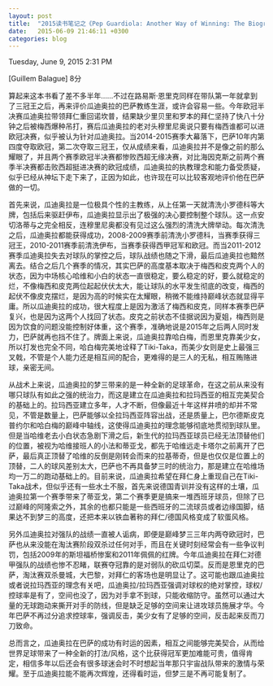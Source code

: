 ```yaml
---
layout: post
title:  "2015读书笔记之《Pep Guardiola: Another Way of Winning: The Biography》"
date:   2015-06-09 21:46:11 +0300
categories: blog
---
```

Tuesday, June 9, 2015 2:31 PM

[Guillem Balague] <Pep Guardiola: Another Way of Winning: The Biography>  8分

算起来这本书看了差不多半年……不过在路易斯·恩里克同样在带队第一年就拿到了三冠王之后，再来评价瓜迪奥拉的巴萨教练生涯，或许会容易一些。今年欧冠半决赛瓜迪奥拉带领拜仁重回诺坎普，结果缺少里贝里和罗本的拜仁坚持了快八十分钟之后被梅西爆种吊打，赛后瓜迪奥拉的老对头穆里尼奥说只要有梅西谁都可以进欧冠决赛，似乎被认为针对瓜迪奥拉。当2014-2015赛季大幕落下，巴萨10年内第四度夺取欧冠，第二次夺取三冠王，仅从成绩来看，瓜迪奥拉并不是像之前的那么耀眼了，并且两个赛季欧冠半决赛都惨败西超无缘决赛，对比海因克斯之前两个赛季半决赛都击败西超挺进决赛的欧冠成绩，瓜迪奥拉的执教理念和能力备受质疑，似乎已经从神坛下走下来了，正因为如此，也许现在可以比较客观地评价他在巴萨做的一切。

首先来说，瓜迪奥拉是一位极具个性的主教练，从上任第一天就清洗小罗德科等大牌，包括后来驱赶伊布，瓜迪奥拉显示出了极强的决心要控制整个球队。这一点安切洛蒂与之完全相反，连穆里尼奥都没有见过这么强烈的清洗大牌举动。每次清洗之后，瓜迪奥拉都能获得成功，2008-2009赛季前清洗小罗德科，当赛季获得三冠王，2010-2011赛季前清洗伊布，当赛季获得西甲冠军和欧冠。而当2011-2012赛季瓜迪奥拉失去对球队的掌控之后，球队战绩也随之下滑，最后瓜迪奥拉也黯然离去。结合之后几个赛季的情况，其实巴萨的高度基本取决于梅西和皮克两个人的状态，因为中场核心哈维和小白的状态一直很稳定，要么稳定的好，要么就稳定的烂，不像梅西和皮克两位起起伏伏太大，能让球队的水平发生彻底的改变，梅西的起伏不像皮克摆烂，是因为高的时候实在太耀眼，稍微不能维持巅峰状态就显得平庸。所以瓜迪奥拉的成功，很大程度上是因为激活了梅西和皮克，同样本赛季巴萨复兴，也是因为这两个人找回了状态。皮克之前状态不佳据说因为夏姐，梅西则是因为饮食的问题没能控制好体重，这个赛季，准确地说是2015年之后两人同时发力，巴萨就再也挡不住了。牌面上来说，瓜迪奥拉靠哈白梅，而恩里克靠美少女，所以打发也完全不同，哈白梅完美地诠释了Tiki-Taka，而美少女则是史上最强三叉戟，不管是个人能力还是相互间的配合，更难得的是三人的无私，相互贿赂进球，亲密无间。

从战术上来说，瓜迪奥拉的梦三带来的是一种全新的足球革命，在这之前从来没有哪只球队有如此之强的统治力，而这是建立在瓜迪奥拉和拉玛西亚的相互完美契合的基础上的。拉玛西亚建立多年，人才不断，但像最近十年这样井喷的却并不常见，不管是数量上，巴萨能够以全拉玛西亚阵容出战，还是质量上，巴尔德斯皮克普约尔和哈白梅的巅峰中轴线，这使得瓜迪奥拉的理念能够彻底地贯彻到球队里。但是当哈维老去小白状态急剧下滑之后，新生代的拉玛西亚球员已经无法顶替他们的位置，被视为哈维接班人的小法和蒂亚戈，都先于哈维远走卡塔尔之前离开了巴萨，最后真正顶替了哈维的反倒是刚转会而来的拉基蒂奇，但是也仅仅是位置上的顶替，二人的球风差别太大，巴萨也不再具备梦三时的统治力，那是建立在哈维场均一万二的跑动基础上的。目前来说，瓜迪奥拉希望在拜仁身上重现自己在Tiki-Taka战术，但似乎还有一些水土不服，首先来说德国青训并没有这样的土壤，瓜迪奥拉第一个赛季带来了蒂亚戈，第二个赛季更是搞来一堆西班牙球员，但除了已过巅峰的阿隆索之外，其余的也都只能是一些西班牙的二流球员或者边缘国脚，结果达不到梦三的高度，还把本来以铁血著称的拜仁/德国风格变成了软蛋风格。

另外瓜迪奥拉对强队的战绩一直被人诟病，即便是巅峰梦三三年内两夺欧冠时，巴萨也从来没能在淘汰赛阶段双杀过任何对手，而且在关键时刻经常会有一些争议判罚，包括2009年的斯坦福桥惨案和2011年佩佩的红牌。今年瓜迪奥拉在拜仁对德甲强队的战绩也惨不忍睹，联赛夺冠靠的是对弱队的砍瓜切菜。反而是恩里克的巴萨，淘汰赛双杀曼城，大巴黎，对拜仁的客场也是明显让了。这可能也跟瓜迪奥拉或者说拉玛西亚的理念有关吧，瓜迪奥拉/拉玛西亚强调对球权的绝对掌控，球权/控球率是有了，空间也没了，因为对手拿不到球，只能收缩防守。虽然可以通过大量的无球跑动来撕开对手的防线，但是缺乏足够的空间来让进攻球员施展才华。今年巴萨不再过分追求控球率，强调反击，美少女有了足够的空间，反击起来反而刀刀致命。

总而言之，瓜迪奥拉在巴萨的成功有时运的因素，相互之间能够完美契合，从而给世界足球带来了一种全新的打法/风格，这个比获得冠军更加难能可贵，值得肯定，相信多年以后还会有很多球迷会时不时想起当年那只宇宙战队带来的激情与荣耀。至于瓜迪奥拉能不能再次辉煌，还得看时运，但梦三是不再可能复制了。
